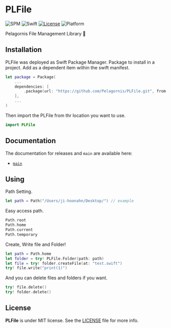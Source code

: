 # PLFile

![SPM](https://img.shields.io/badge/SPM-compatible-brightgreen.svg)
![Swift](https://img.shields.io/badge/Swift-5.7-orange.svg)
[![License](https://img.shields.io/github/license/pelagornis/PLFile)](https://github.com/pelagornis/PLFile/blob/main/LICENSE)
![Platform](https://img.shields.io/badge/platforms-macOS%2010.5-red)

Pelagornis File Management Library 📁

## Installation
PLFile was deployed as Swift Package Manager. Package to install in a project. Add as a dependent item within the swift manifest.
```swift
let package = Package(
    ...
    dependencies: [
        .package(url: "https://github.com/Pelagornis/PLFile.git", from: "1.0.1")
    ],
    ...
)
```
Then import the PLFile from thr location you want to use.

```swift
import PLFile
```

## Documentation
The documentation for releases and ``main`` are available here:
- [``main``](https://pelagornis.github.io/PLFile/main/documentation/plfile)


## Using

Path Setting.
```swift
let path = Path("/Users/ji-hoonahn/Desktop/") // example
```

Easy access path.
```swift
Path.root
Path.home
Path.current
Path.temporary
```

Create, Write file and Folder!
```swift
let path = Path.home
let folder = try! PLFile.Folder(path: path)
let file = try! folder.createFile(at: "test.swift")
try! file.write("print(1)")
```

And you can delete files and folders if you want.

```swift
try! file.delete()
try! folder.delete()
```

## License
**PLFile** is under MIT license. See the [LICENSE](LICENSE) file for more info.
